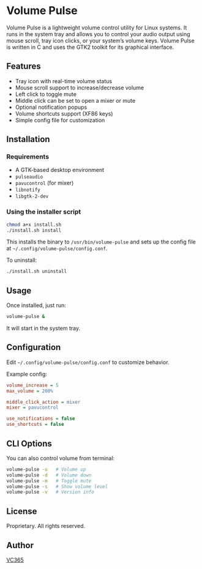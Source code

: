 # Volume Pulse

Volume Pulse is a lightweight volume control utility for Linux systems. It runs in the system tray and allows you to control your audio output using mouse scroll, tray icon clicks, or your system’s volume keys. Volume Pulse is written in C and uses the GTK2 toolkit for its graphical interface.

## Features

* Tray icon with real-time volume status
* Mouse scroll support to increase/decrease volume
* Left click to toggle mute
* Middle click can be set to open a mixer or mute
* Optional notification popups
* Volume shortcuts support (XF86 keys)
* Simple config file for customization

## Installation

### Requirements

* A GTK-based desktop environment
* `pulseaudio`
* `pavucontrol` (for mixer)
* `libnotify`
* `libgtk-2-dev`

### Using the installer script

```bash
chmod a+x install.sh
./install.sh install
```

This installs the binary to `/usr/bin/volume-pulse` and sets up the config file at `~/.config/volume-pulse/config.conf`.

To uninstall:

```bash
./install.sh uninstall
```

## Usage

Once installed, just run:

```bash
volume-pulse &
```

It will start in the system tray.

## Configuration

Edit `~/.config/volume-pulse/config.conf` to customize behavior.

Example config:

```ini
volume_increase = 5
max_volume = 200%

middle_click_action = mixer
mixer = pavucontrol

use_notifications = false
use_shortcuts = false
```

## CLI Options

You can also control volume from terminal:

```bash
volume-pulse -u   # Volume up
volume-pulse -d   # Volume down
volume-pulse -m   # Toggle mute
volume-pulse -s   # Show volume level
volume-pulse -v   # Version info
```

## License

Proprietary. All rights reserved.

## Author

[VC365](https://github.com/VC365)
